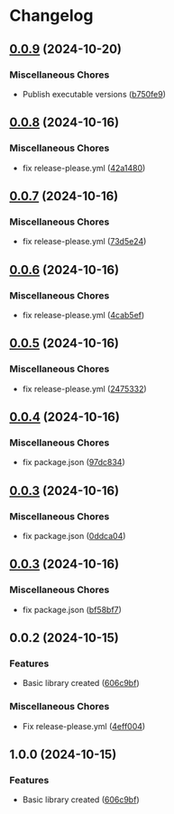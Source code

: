 # Changelog

## [0.0.9](https://github.com/bn3t/ssin-lib/compare/v0.0.8...v0.0.9) (2024-10-20)


### Miscellaneous Chores

* Publish executable versions ([b750fe9](https://github.com/bn3t/ssin-lib/commit/b750fe972f9991e412d901248463e886fbdf4041))

## [0.0.8](https://github.com/bn3t/ssin-lib/compare/v0.0.7...v0.0.8) (2024-10-16)


### Miscellaneous Chores

* fix release-please.yml ([42a1480](https://github.com/bn3t/ssin-lib/commit/42a1480ff3974782abd4f58226399a8f731b5db9))

## [0.0.7](https://github.com/bn3t/ssin-lib/compare/v0.0.6...v0.0.7) (2024-10-16)


### Miscellaneous Chores

* fix release-please.yml ([73d5e24](https://github.com/bn3t/ssin-lib/commit/73d5e24db09ac6250fe04030524c3f58bfcf84ce))

## [0.0.6](https://github.com/bn3t/ssin-lib/compare/v0.0.5...v0.0.6) (2024-10-16)


### Miscellaneous Chores

* fix release-please.yml ([4cab5ef](https://github.com/bn3t/ssin-lib/commit/4cab5efb597fa0068895dd050c15c3aebcb79025))

## [0.0.5](https://github.com/bn3t/ssin-lib/compare/v0.0.4...v0.0.5) (2024-10-16)


### Miscellaneous Chores

* fix release-please.yml ([2475332](https://github.com/bn3t/ssin-lib/commit/24753323478b8dfa4ba38b42e9d3e3b0f04468b2))

## [0.0.4](https://github.com/bn3t/ssin-lib/compare/v0.0.3...v0.0.4) (2024-10-16)


### Miscellaneous Chores

* fix package.json ([97dc834](https://github.com/bn3t/ssin-lib/commit/97dc834c1db9a1305fb610f6e188a3e16356a900))

## [0.0.3](https://github.com/bn3t/ssin-lib/compare/v0.0.3...v0.0.3) (2024-10-16)


### Miscellaneous Chores

* fix package.json ([0ddca04](https://github.com/bn3t/ssin-lib/commit/0ddca047c0e26721bb5a2c119b8494cce2eec24b))

## [0.0.3](https://github.com/bn3t/ssin-lib/compare/v0.0.2...v0.0.3) (2024-10-16)


### Miscellaneous Chores

* fix package.json ([bf58bf7](https://github.com/bn3t/ssin-lib/commit/bf58bf790bec08ad2fdeb8d424e56abcc9bc9bd0))

## 0.0.2 (2024-10-15)


### Features

* Basic library created ([606c9bf](https://github.com/bn3t/ssin-lib/commit/606c9bf9d29a6f09fe12088fafaf35c87829653e))


### Miscellaneous Chores

* Fix release-please.yml ([4eff004](https://github.com/bn3t/ssin-lib/commit/4eff004c3566fe5f26bf2d9242b523e9961ad88e))

## 1.0.0 (2024-10-15)


### Features

* Basic library created ([606c9bf](https://github.com/bn3t/ssin-lib/commit/606c9bf9d29a6f09fe12088fafaf35c87829653e))
